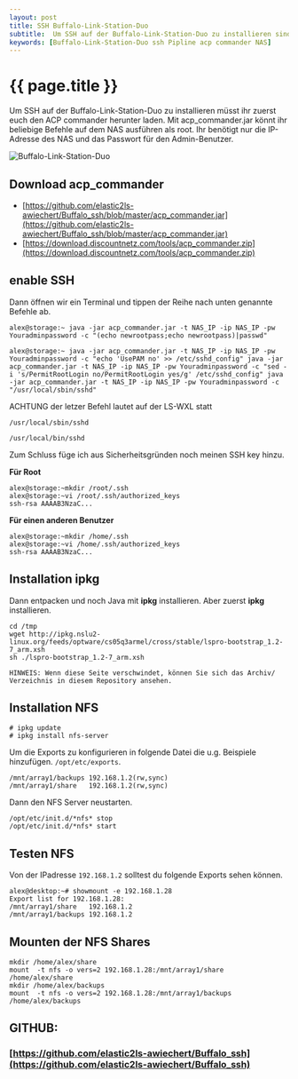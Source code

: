 ```yaml
---
layout: post
title: SSH Buffalo-Link-Station-Duo
subtitle:  Um SSH auf der Buffalo-Link-Station-Duo zu installieren sind folgende Schritte notwendig. Zuerst müsst ihr euch den ACP commander herunter laden.
keywords: [Buffalo-Link-Station-Duo ssh Pipline acp commander NAS]
---
```

# {{ page.title }}

Um SSH auf der Buffalo-Link-Station-Duo zu installieren müsst ihr zuerst euch den ACP commander herunter laden. Mit acp_commander.jar könnt ihr beliebige Befehle auf dem NAS ausführen als root. Ihr benötigt nur die IP-Adresse des NAS und das Passwort für den Admin-Benutzer.

![Buffalo-Link-Station-Duo](https://www.elastic2ls.com/wp-content/uploads/2016/05/linkstationduo.jpg)

## Download acp_commander

* [https://github.com/elastic2ls-awiechert/Buffalo_ssh/blob/master/acp_commander.jar](https://github.com/elastic2ls-awiechert/Buffalo_ssh/blob/master/acp_commander.jar)
* [https://download.discountnetz.com/tools/acp_commander.zip](https://download.discountnetz.com/tools/acp_commander.zip)


## enable SSH
Dann öffnen wir ein Terminal und tippen der Reihe nach unten genannte Befehle ab.

```
alex@storage:~ java -jar acp_commander.jar -t NAS_IP -ip NAS_IP -pw Youradminpassword -c "(echo newrootpass;echo newrootpass)|passwd"
```
```
alex@storage:~ java -jar acp_commander.jar -t NAS_IP -ip NAS_IP -pw Youradminpassword -c "echo 'UsePAM no' >> /etc/sshd_config" java -jar acp_commander.jar -t NAS_IP -ip NAS_IP -pw Youradminpassword -c "sed -i 's/PermitRootLogin no/PermitRootLogin yes/g' /etc/sshd_config" java -jar acp_commander.jar -t NAS_IP -ip NAS_IP -pw Youradminpassword -c "/usr/local/sbin/sshd"
```

ACHTUNG der letzer Befehl lautet auf der LS-WXL statt

`/usr/local/sbin/sshd`

`/usr/local/bin/sshd`

Zum Schluss füge ich aus Sicherheitsgründen noch meinen SSH key hinzu.

**Für Root**
```
alex@storage:~mkdir /root/.ssh
alex@storage:~vi /root/.ssh/authorized_keys
ssh-rsa AAAAB3NzaC...
```

**Für einen anderen Benutzer**

```
alex@storage:~mkdir /home/.ssh
alex@storage:~vi /home/.ssh/authorized_keys
ssh-rsa AAAAB3NzaC...
```


## Installation ipkg

Dann entpacken und noch Java mit **ipkg** installieren. Aber zuerst **ipkg** installieren.

```
cd /tmp
wget http://ipkg.nslu2-linux.org/feeds/optware/cs05q3armel/cross/stable/lspro-bootstrap_1.2-7_arm.xsh
sh ./lspro-bootstrap_1.2-7_arm.xsh
```

`HINWEIS: Wenn diese Seite verschwindet, können Sie sich das Archiv/ Verzeichnis in diesem Repository ansehen.`

## Installation NFS

```
# ipkg update
# ipkg install nfs-server
```
Um die Exports zu konfigurieren in folgende Datei die u.g. Beispiele hinzufügen.
`/opt/etc/exports`.  

```
/mnt/array1/backups 192.168.1.2(rw,sync)
/mnt/array1/share   192.168.1.2(rw,sync)
```

Dann den NFS Server neustarten.

```
/opt/etc/init.d/*nfs* stop
/opt/etc/init.d/*nfs* start
```

## Testen NFS

Von der IPadresse `192.168.1.2` solltest du folgende Exports sehen können.

```
alex@desktop:~# showmount -e 192.168.1.28
Export list for 192.168.1.28:
/mnt/array1/share   192.168.1.2
/mnt/array1/backups 192.168.1.2
```

## Mounten der NFS Shares

```
mkdir /home/alex/share
mount  -t nfs -o vers=2 192.168.1.28:/mnt/array1/share /home/alex/share
mkdir /home/alex/backups
mount  -t nfs -o vers=2 192.168.1.28:/mnt/array1/backups /home/alex/backups
```
## GITHUB:

### [https://github.com/elastic2ls-awiechert/Buffalo_ssh](https://github.com/elastic2ls-awiechert/Buffalo_ssh)
